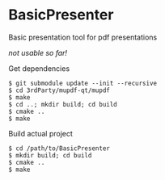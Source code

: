 BasicPresenter
==============

Basic presentation tool for pdf presentations


*not usable so far!*

Get dependencies
<pre><code>$ git submodule update --init --recursive
$ cd 3rdParty/mupdf-qt/mupdf
$ make
$ cd ..; mkdir build; cd build
$ cmake ..
$ make</pre></code>

Build actual project
<pre><code>$ cd /path/to/BasicPresenter
$ mkdir build; cd build
$ cmake ..
$ make</pre></code>
